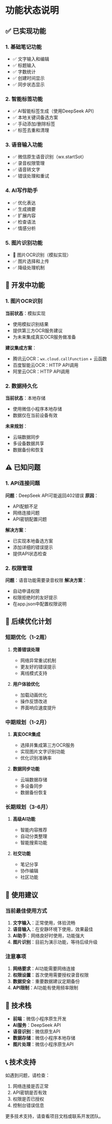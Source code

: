 # 功能状态说明

## ✅ 已实现功能

### 1. 基础笔记功能
- ✅ 文字输入和编辑
- ✅ 标题输入
- ✅ 字数统计
- ✅ 创建时间显示
- ✅ 同步状态显示

### 2. 智能标签功能
- ✅ AI智能标签生成（使用DeepSeek API）
- ✅ 本地关键词备选方案
- ✅ 手动添加/删除标签
- ✅ 标签去重和清理

### 3. 语音输入功能
- ✅ 微信原生语音识别（wx.startSot）
- ✅ 录音权限管理
- ✅ 语音转文字
- ✅ 错误处理和重试

### 4. AI写作助手
- ✅ 优化表达
- ✅ 生成摘要
- ✅ 扩展内容
- ✅ 检查语法
- ✅ 情感分析

### 5. 图片识别功能
- 🔄 图片OCR识别（模拟实现）
- ✅ 图片选择和上传
- ✅ 降级处理机制

## 🔄 开发中功能

### 1. 图片OCR识别
**当前状态**：模拟实现
- 使用模拟识别结果
- 提供第三方OCR服务建议
- 为未来集成真实OCR服务做准备

**建议集成方案**：
- 腾讯云OCR：`wx.cloud.callFunction` + 云函数
- 百度智能云OCR：HTTP API调用
- 阿里云OCR：HTTP API调用

### 2. 数据持久化
**当前状态**：本地存储
- 使用微信小程序本地存储
- 数据仅在当前设备有效

**未来规划**：
- 云端数据同步
- 多设备数据共享
- 数据备份和恢复

## ⚠️ 已知问题

### 1. API连接问题
**问题**：DeepSeek API可能返回402错误
**原因**：
- API配额不足
- 网络连接问题
- API密钥配置问题

**解决方案**：
- 已实现本地备选方案
- 添加详细的错误提示
- 提供API状态检查

### 2. 权限管理
**问题**：语音功能需要录音权限
**解决方案**：
- 自动申请权限
- 权限拒绝时的友好提示
- 在app.json中配置权限说明

## 🚀 后续优化计划

### 短期优化（1-2周）
1. **完善错误处理**
   - 网络异常重试机制
   - 更友好的错误提示
   - 离线模式支持

2. **用户体验优化**
   - 加载动画优化
   - 操作反馈改进
   - 界面响应速度提升

### 中期规划（1-2月）
1. **真实OCR集成**
   - 选择并集成第三方OCR服务
   - 实现图片文字识别功能
   - 优化识别准确率

2. **数据同步功能**
   - 云端数据存储
   - 多设备同步
   - 数据备份恢复

### 长期规划（3-6月）
1. **高级AI功能**
   - 智能内容推荐
   - 自动分类整理
   - 智能搜索功能

2. **社交功能**
   - 笔记分享
   - 协作编辑
   - 社区功能

## 📝 使用建议

### 当前最佳使用方式
1. **文字输入**：正常使用，体验流畅
2. **语音输入**：在安静环境下使用，效果最佳
3. **AI助手**：网络良好时使用，功能强大
4. **图片识别**：目前为演示功能，等待后续升级

### 注意事项
1. **网络要求**：AI功能需要网络连接
2. **权限设置**：首次使用需要授权录音权限
3. **数据安全**：重要数据建议定期备份
4. **API限制**：AI功能有使用频率限制

## 🔧 技术栈

- **前端**：微信小程序原生开发
- **AI服务**：DeepSeek API
- **语音识别**：微信原生API
- **数据存储**：微信小程序本地存储
- **图片处理**：微信小程序原生API

## 📞 技术支持

如遇到问题，请检查：
1. 网络连接是否正常
2. API密钥是否有效
3. 权限是否已授权
4. 控制台错误信息

更多技术支持，请查看项目文档或联系开发团队。
